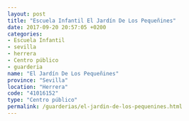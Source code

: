 ```yaml
---
layout: post
title: "Escuela Infantil El Jardín De Los Pequeñines"
date: 2017-09-20 20:57:05 +0200
categories:
- Escuela Infantil
- sevilla
- herrera
- Centro público
- guarderia
name: "El Jardín De Los Pequeñines"
province: "Sevilla"
location: "Herrera"
code: "41016152"
type: "Centro público"
permalink: /guarderias/el-jardin-de-los-pequenines.html
---
```

